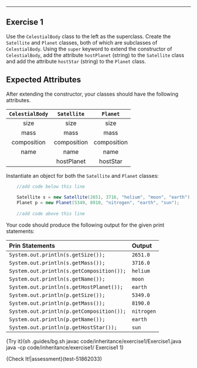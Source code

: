 ----------

## Exercise 1

Use the `CelestialBody` class to the left as the superclass. Create the `Satellite` and `Planet` classes, both of which are subclasses of `CelestialBody`. Using the `super` keyword to extend the constructor of `CelestialBody`, add the attribute `hostPlanet` (string) to the `Satellite` class and add the attribute `hostStar` (string) to the `Planet` class.

## Expected Attributes

After extending the constructor, your classes should have the following attributes.

|`CelestialBody`|`Satellite`|`Planet`|
|:-------------:|:----:|:------:|
|size|size|size|
|mass|mass|mass|
|composition|composition|composition|
|name|name|name|
|    |hostPlanet|hostStar|

Instantiate an object for both the `Satellite` and `Planet` classes:

```java
    //add code below this line
  
    Satellite s = new Satellite(2651, 3716, "helium", "moon", "earth");
    Planet p = new Planet(5349, 8910, "nitrogen", "earth", "sun");
  
    //add code above this line
```

Your code should produce the following output for the given print statements:

|Prin Statements|Output|
|:--------------|:-----|
|`System.out.println(s.getSize());`|`2651.0`|
|`System.out.println(s.getMass());`|`3716.0`|
|`System.out.println(s.getComposition());`|`helium`|
|`System.out.println(s.getName());`|`moon`|
|`System.out.println(s.getHostPlanet());`|`earth`|
|`System.out.println(p.getSize());`|`5349.0`|
|`System.out.println(p.getMass());`|`8190.0`|
|`System.out.println(p.getComposition());`|`nitrogen`|
|`System.out.println(p.getName());`|`earth`|
|`System.out.println(p.getHostStar());`|`sun`|

{Try it}(sh .guides/bg.sh javac code/inheritance/exercise1/Exercise1.java java -cp code/inheritance/exercise1/ Exercise1 1)

{Check It!|assessment}(test-51862033)
